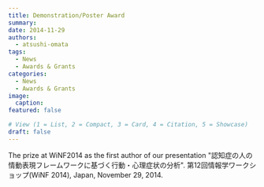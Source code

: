 ```yaml
---
title: Demonstration/Poster Award
summary:  
date: 2014-11-29
authors:
  - atsushi-omata
tags:
  - News
  - Awards & Grants
categories:
  - News
  - Awards & Grants
image:
  caption: 
featured: false

# View (1 = List, 2 = Compact, 3 = Card, 4 = Citation, 5 = Showcase)
draft: false
---
```


The prize at WiNF2014 as the first author of our presentation "認知症の人の情動表現フレームワークに基づく行動・心理症状の分析".
第12回情報学ワークショップ(WiNF 2014), Japan, November 29, 2014.